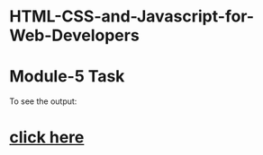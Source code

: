 # HTML-CSS-and-Javascript-for-Web-Developers

# Module-5 Task
To see the output: 
# [click here ](https://geevar123.github.io/HTML-CSS-and-Javascript-for-Web-Developers/Assignment/Module-5/index.html) 